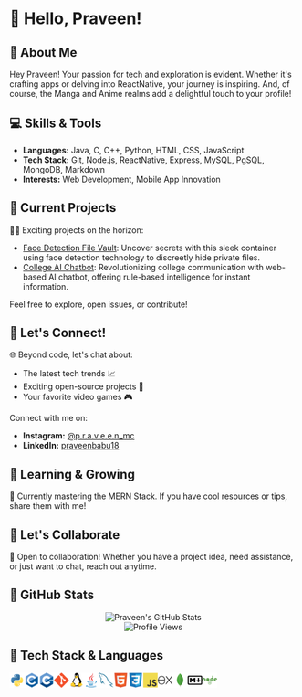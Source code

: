 # 👋 Hello, Praveen!

## 🚀 About Me

Hey Praveen! Your passion for tech and exploration is evident. Whether it's crafting apps or delving into ReactNative, your journey is inspiring. And, of course, the Manga and Anime realms add a delightful touch to your profile!

## 💻 Skills & Tools

- **Languages:** Java, C, C++, Python, HTML, CSS, JavaScript
- **Tech Stack:** Git, Node.js, ReactNative, Express, MySQL, PgSQL, MongoDB, Markdown
- **Interests:** Web Development, Mobile App Innovation

## 🚧 Current Projects

👨‍💻 Exciting projects on the horizon:

- [Face Detection File Vault](https://github.com/Praveen-mc/face-recognition-vault): Uncover secrets with this sleek container using face detection technology to discreetly hide private files.
- [College AI Chatbot](https://github.com/Praveen-mc/ChatBot_Flask): Revolutionizing college communication with web-based AI chatbot, offering rule-based intelligence for instant information.

Feel free to explore, open issues, or contribute!

## 🤔 Let's Connect!

🌐 Beyond code, let's chat about:

- The latest tech trends 📈
- Exciting open-source projects 🚀
- Your favorite video games 🎮

Connect with me on:

- **Instagram:** [@p.r.a.v.e.e.n_mc](https://www.instagram.com/p.r.a.v.e.e.n_mc/)
- **LinkedIn:** [praveenbabu18](https://www.linkedin.com/in/praveenbabu18/)

## 🌱 Learning & Growing

🚀 Currently mastering the MERN Stack. If you have cool resources or tips, share them with me!

## 👥 Let's Collaborate

🤝 Open to collaboration! Whether you have a project idea, need assistance, or just want to chat, reach out anytime.

## 🚀 GitHub Stats

<div align="center">
  <img src="https://github-readme-stats.vercel.app/api?username=Praveen-mc&show_icons=true&theme=radical" alt="Praveen's GitHub Stats">
  <br>
  <img src="https://komarev.com/ghpvc/?username=Praveen-mc" alt="Profile Views">
</div>

## 🔧 Tech Stack & Languages

<img align="left" alt="Python" width="26px" src="https://github.com/devicons/devicon/blob/master/icons/python/python-original.svg" />
<img align="left" alt="C" width="26px" src="https://github.com/devicons/devicon/blob/master/icons/c/c-original.svg" />
<img align="left" alt="C++" width="26px" src="https://github.com/devicons/devicon/blob/master/icons/cplusplus/cplusplus-original.svg" />
<img align="left" alt="Git" width="26px" src="https://github.com/devicons/devicon/blob/master/icons/git/git-original.svg" />
<img align="left" alt="Linux" width="26px" src="https://github.com/devicons/devicon/blob/master/icons/linux/linux-original.svg" />
<img align="left" alt="Java" width="26px" src="https://github.com/devicons/devicon/blob/master/icons/java/java-original.svg" />
<img align="left" alt="SQL" width="26px" src="https://github.com/devicons/devicon/blob/master/icons/mysql/mysql-original.svg" />
<img align="left" alt="HTML" width="26px" src="https://github.com/devicons/devicon/blob/master/icons/html5/html5-original.svg" />
<img align="left" alt="CSS" width="26px" src="https://github.com/devicons/devicon/blob/master/icons/css3/css3-original.svg" />
<img align="left" alt="JS" width="26px" src="https://github.com/devicons/devicon/blob/master/icons/javascript/javascript-original.svg" />
<img align="left" alt="JS" width="26px" src="https://github.com/devicons/devicon/blob/master/icons/express/express-original.svg" />
<img align="left" alt="JS" width="26px" src="https://github.com/devicons/devicon/blob/master/icons/mongodb/mongodb-original.svg" />
<img align="left" alt="JS" width="26px" src="https://github.com/devicons/devicon/blob/master/icons/markdown/markdown-original.svg" />
<img align="left" alt="JS" width="26px" src="https://github.com/devicons/devicon/blob/master/icons/nodejs/nodejs-plain-wordmark.svg" />




